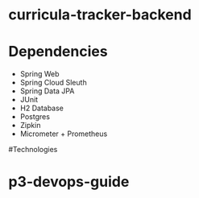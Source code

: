 # curricula-tracker-backend

# Dependencies 

* Spring Web
* Spring Cloud Sleuth
* Spring Data JPA
* JUnit
* H2 Database
* Postgres
* Zipkin
* Micrometer + Prometheus

#Technologies
# p3-devops-guide
